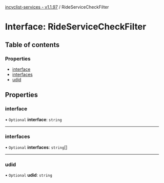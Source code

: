 [incyclist-services - v1.1.97](../README.md) / RideServiceCheckFilter

# Interface: RideServiceCheckFilter

## Table of contents

### Properties

- [interface](RideServiceCheckFilter.md#interface)
- [interfaces](RideServiceCheckFilter.md#interfaces)
- [udid](RideServiceCheckFilter.md#udid)

## Properties

### interface

• `Optional` **interface**: `string`

___

### interfaces

• `Optional` **interfaces**: `string`[]

___

### udid

• `Optional` **udid**: `string`
